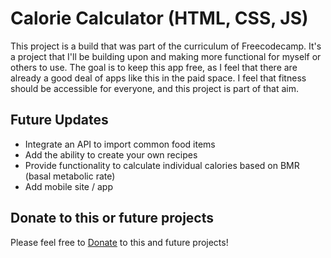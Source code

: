 # Calorie Calculator (HTML, CSS, JS)
This project is a build that was part of the curriculum of Freecodecamp. It's a project that I'll be building upon and making more functional for myself or others to use. The goal is to keep this app free, as I feel that there are already a good deal of apps like this in the paid space. I feel that fitness should be accessible for everyone, and this project is part of that aim.

## Future Updates
* Integrate an API to import common food items
* Add the ability to create your own recipes
* Provide functionality to calculate individual calories based on BMR (basal metabolic rate)
* Add mobile site / app

## Donate to this or future projects
Please feel free to [Donate](https://donate.stripe.com/3cs5lGda765X0nK288) to this and future projects!